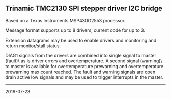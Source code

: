 ## Trinamic TMC2130 SPI stepper driver I2C bridge

Based on a Texas Instruments MSP430G2553 processor.

Message format supports up to 8 drivers, current code for up to 3.

Extension datagrams may be used to enable drivers and monitoring and return monitor/stall status.

DIAG1 signals from the drivers are combined into single signal to master \(fault)\ as is driver errors and overtemperature.
A second signal \(warning)\ to master is available for overtemperature prewarning and overtemperature prewarning max count reached.
The fault and warning signals are open drain active low signals and may be used to trigger interrupts in the master.

---
2019-07-23

